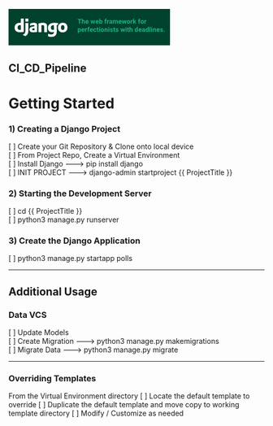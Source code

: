 ![](IMAGES/DJANGO_LOGO.png)

CI_CD_Pipeline
---------------------------------------------------------
# Getting Started

### 1) Creating a Django Project

[ ] Create your Git Repository & Clone onto local device<br>
[ ] From Project Repo, Create a Virtual Environment<br>
[ ] Install Django ---> pip install django<br>
[ ] INIT PROJECT ---> django-admin startproject {{ ProjectTitle }}

### 2) Starting the Development Server

[ ] cd {{ ProjectTitle }}<br>
[ ] python3 manage.py runserver

### 3) Create the Django Application
[ ] python3 manage.py startapp polls

---------------------------------------------------------
## Additional Usage

### Data VCS
[ ] Update Models <br>
[ ] Create Migration ---> python3 manage.py makemigrations<br>
[ ] Migrate Data ---> python3 manage.py migrate

---------------------------------------------------------

### Overriding Templates
From the Virtual Environment directory
[ ] Locate the default template to override
[ ] Duplicate the default template and move copy to working template directory
[ ] Modify / Customize as needed
